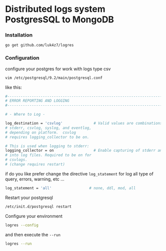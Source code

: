 # Distributed logs system PostgresSQL to MongoDB

### Installation

```bash
go get github.com/luk4z7/logres
```

### Configuration
configure your postgres for work with logs type csv
```bash
vim /etc/postgresql/9.2/main/postgresql.conf
```

like this:
```bash
#------------------------------------------------------------------------------
# ERROR REPORTING AND LOGGING
#------------------------------------------------------------------------------

# - Where to Log -

log_destination = 'csvlog'              # Valid values are combinations of
# stderr, csvlog, syslog, and eventlog,
# depending on platform.  csvlog
# requires logging_collector to be on.

# This is used when logging to stderr:
logging_collector = on                  # Enable capturing of stderr and csvlog
# into log files. Required to be on for
# csvlogs.
# (change requires restart)
```

if do you like prefer change the directive `log_statement` for log all type of query, errors, warning, etc ...
```bash
log_statement = 'all'                 # none, ddl, mod, all
```

Restart your postgresql
```bash
/etc/init.d/postgresql restart
```

Configure your environment

```bash
logres --config
```

and then execute the `--run`
```bash
logres --run
```
